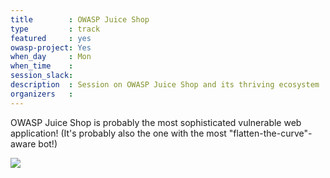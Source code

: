 ```yaml
---
title        : OWASP Juice Shop
type         : track
featured     : yes
owasp-project: Yes
when_day     : Mon
when_time    :
session_slack: 
description  : Session on OWASP Juice Shop and its thriving ecosystem
organizers   :
---
```


OWASP Juice Shop is probably the most sophisticated vulnerable web
application! (It's probably also the one with the most
"flatten-the-curve"-aware bot!)

![](https://raw.githubusercontent.com/OWASP/owasp-swag/master/projects/juice-shop/logos/custom/JuicyBot_MedicalMask_Upscaled.png)
